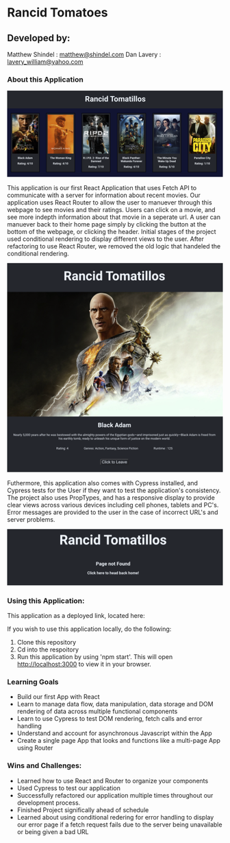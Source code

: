 # Rancid Tomatoes

## Developed by:
  Matthew Shindel : <matthew@shindel.com>
  Dan Lavery : <lavery_william@yahoo.com>
  
### About this Application

![Home Page](public/HomePage.png)


This application is our first React Application that uses Fetch API to communicate with a server for information about recent movies. Our application uses React Router to allow the user to manuever through this webpage to see movies and their ratings. Users can click on a movie, and see more indepth information about that movie in a seperate url. A user can manuever back to their home page simply by clicking the button at the bottom of the webpage, or clicking the header. Initial stages of the project used conditional rendering to display different views to the user. After refactoring to use React Router, we removed the old logic that handeled the conditional rendering.

![Home Page](public/Single-Movie.png)

Futhermore, this application also comes with Cypress installed, and Cypress tests for the User if they want to test the application's consistency. The project also uses PropTypes, and has a responsive display to provide clear views across various devices including cell phones, tablets and PC's. Error messages are provided to the user in the case of incorrect URL's and server problems.

![Home Page](public/Error-Page.png)

### Using this Application:

This application as a deployed link, located here:


If you wish to use this application locally, do the following:
1. Clone this repository
2. Cd into the respoitory
3. Run this application by using 'npm start'. This will open [http://localhost:3000](http://localhost:3000) to view it in your browser.

### Learning Goals
- Build our first App with React
- Learn to manage data flow, data manipulation, data storage and DOM rendering of data across multiple functional components
- Learn to use Cypress to test DOM rendering, fetch calls and error handling
- Understand and account for asynchronous Javascript within the App
- Create a single page App that looks and functions like a multi-page App using Router

### Wins and Challenges:
- Learned how to use React and Router to organize your components
- Used Cypress to test our application
- Successfully refactored our application multiple times throughout our development process.
- Finished Project significally ahead of schedule
- Learned about using conditional redering for error handling to display our error page if a fetch request fails due to the server being unavailable or being given a bad URL